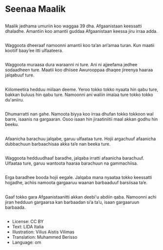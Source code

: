 # Seenaa Maalik

##
Maalik jedhama umuriin koo waggaa 39 dha. Afgaanistaan keessatti dhaladhe. Amantiin koo amantii guddaa Afgaanistaan keessa jiru irraa adda.

##
Waggoota dheeraaf namoonni amantii koo taʼan ariʼamaa turan. Kun maatii kootiif baayʼee itti ulfaateera.

##
Waggoota muraasa dura waraanni ni ture. Ani ni ajjeefama jedhee sodaadheen ture. Maatii koo dhiisee Awurooppaa dhaqee jireenya haaraa jalqabuuf ture.

##
Kiilomeetira hedduu miilaan deeme. Yeroo tokko tokko nyaata hin qabu ture, bakkan buluus hin qabu ture. Namoonni ani waliin imalaa ture tokko tokko du'aniiru.

##
Dhumarratti nan gahe. Namoota biyya koo irraa dhufan tokko tokkoon wal barre, isaanis na gargaaran. Osoo isaan hin jiraatiniitii maal akkan godhu hin beeku.

##
Afaanicha barachuu jalqabe, garuu ulfaataa ture. Hojii argachuuf afaanicha dubbachuun barbaachisaa akka taʼe nan beeka ture.

##
Waggoota hedduudhaaf baradhe, jalqaba irratti afaanicha barachuuf. Ulfaataa ture, garuu wantoota haaraa barachuun na gammachiisa.

##
Erga baradhee booda hojii eegale. Jalqaba mana nyaataa tokko keessatti hojjadhe, achiis namoota gargaaruu waanan barbaaduuf barsiisaa taʼe.

##
Gaaf tokko gara Afgaanistaanitti akkan deebi'u abdiin qaba. Namoonni achi jiran hedduun gargaarsa kan barbaadan siʼa taʼu, isaan gargaaruun barbaada.

##
* License: CC BY
* Text: LIDA Italia
* Illustration: Vilius Aistis Vilimas
* Translation: Muhammed Berisso
* Language: om
